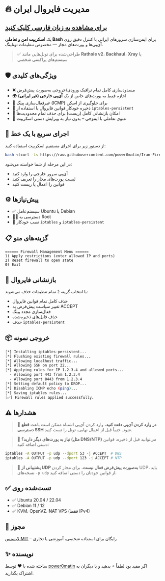 # 🔥 مدیریت فایروال ایران

## [برای مشاهده به زبان فارسی کلیک کنید](README.fa.md)

یک **اسکریپت امن و تعاملی Bash** برای ایمن‌سازی سرورهای ایرانی با کنترل دقیق روی آی‌پی‌ها و پورت‌های مجاز — مخصوص تنظیمات تونلینگ.

> ✅ طراحی‌شده برای تونل‌هایی مانند **Rathole v2**، **Backhaul**، **Xray** یا سیستم‌های پراکسی شخصی


## 🛡️ ویژگی‌های کلیدی

* ❌ مسدودسازی کامل تمام ترافیک ورودی/خروجی به‌صورت پیش‌فرض
* 🌍 اجازه فقط به پورت‌های خاص از یک **آی‌پی خارجی (غیر ایرانی)**
* 🔕 غیرفعال‌سازی پینگ (ICMP) برای جلوگیری از اسکن
* 💾 ذخیره خودکار قوانین فایروال با استفاده از `iptables-persistent`
* 🔁 امکان بازنشانی کامل (ریست) برای حذف تمام محدودیت‌ها
* 📱 منوی تعاملی با ایموجی – بدون نیاز به ویرایش دستی اسکریپت


## 🚀 اجرای سریع با یک خط

از دستور زیر برای اجرای مستقیم اسکریپت استفاده کنید:

```bash
bash <(curl -Ls https://raw.githubusercontent.com/power0matin/Iran-Firewall-Manager/main/firewall-manager.sh)
```

در این مرحله از شما خواسته می‌شود:

* آی‌پی سرور خارجی را وارد کنید
* لیست پورت‌های مجاز را تعریف کنید
* قوانین را اعمال یا ریست کنید


## ⚙️ پیش‌نیازها

* ✅ سیستم‌عامل Ubuntu یا Debian
* 🧑‍💻 دسترسی به Root
* 🧩 نصب خودکار `iptables` و `iptables-persistent`


## 📋 گزینه‌های منو

```
====== Firewall Management Menu ======
1) Apply restrictions (enter allowed IP and ports)
2) Reset firewall to open state
0) Exit
```


## 🔄 بازنشانی فایروال

با انتخاب گزینه `2` تمام تنظیمات حذف می‌شوند:

* حذف کامل تمام قوانین فایروال
* تغییر سیاست پیش‌فرض به ACCEPT
* فعال‌سازی مجدد پینگ
* حذف فایل‌های ذخیره‌شده
* حذف `iptables-persistent`


## 📦 خروجی نمونه

```bash
[*] Installing iptables-persistent...
[*] Flushing existing firewall rules...
[*] Allowing localhost traffic...
[*] Allowing SSH on port 22...
[*] Applying rules for IP 1.2.3.4 and allowed ports...
  - Allowing port 443 from 1.2.3.4
  - Allowing port 8443 from 1.2.3.4
[*] Setting default policy to DROP...
[*] Disabling ICMP echo (ping)...
[*] Saving iptables rules...
[✅] Firewall rules applied successfully.
```


## ⚠️ هشدارها

> 🛑 **در وارد کردن آی‌پی دقت کنید.**
> وارد کردن آی‌پی اشتباه ممکن است باعث **قطع دسترسی SSH** شود. حتماً قبل از اعمال نهایی، تونل را تست کنید.

> 🧠 **نیاز به پورت‌های دیگر دارید؟ (مثل DNS/NTP)**
> می‌توانید قبل از ذخیره، قوانین دستی اضافه کنید:

```bash
iptables -A OUTPUT -p udp --dport 53 -j ACCEPT  # DNS
iptables -A OUTPUT -p udp --dport 123 -j ACCEPT # NTP
```

> 📡 **پشتیبانی از UDP به‌صورت پیش‌فرض فعال نیست.**
> برای مجاز کردن UDP، باید نسخه‌های `-p udp` از قوانین خودتان را دستی اضافه کنید.


## ✅ تست‌شده روی

* ✅ Ubuntu 20.04 / 22.04
* ✅ Debian 11 / 12
* ✅ KVM، OpenVZ، NAT VPS (فقط IPv4)


## 📄 مجوز

[لایسنس MIT](LICENSE) – رایگان برای استفاده شخصی، آموزشی یا تجاری


## ✨ نویسنده

ساخته شده با ❤️ توسط [power0matin](https://github.com/power0matin)
اگر مفید بود لطفاً ⭐ بدهید و با دیگران به اشتراک بگذارید.

